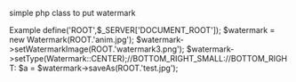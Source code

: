 simple php class to put watermark

Example
define('ROOT',$_SERVER['DOCUMENT_ROOT']);
$watermark = new Watermark(ROOT.'anim.jpg');
$watermark->setWatermarkImage(ROOT.'watermark3.png');
$watermark->setType(Watermark::CENTER);//BOTTOM_RIGHT_SMALL://BOTTOM_RIGHT:
$a = $watermark->saveAs(ROOT.'test.jpg');

